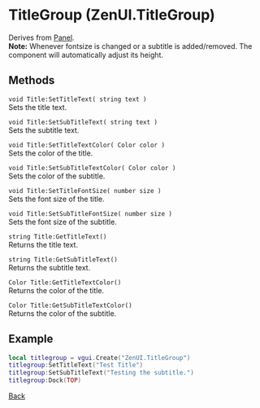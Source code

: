 # TitleGroup (ZenUI.TitleGroup)
Derives from [Panel](https://wiki.facepunch.com/gmod/Panel).  
**Note:** Whenever fontsize is changed or a subtitle is added/removed. The component will automatically adjust its height.

## Methods
`void Title:SetTitleText( string text )`  
Sets the title text.

`void Title:SetSubTitleText( string text )`  
Sets the subtitle text.

`void Title:SetTitleTextColor( Color color )`  
Sets the color of the title.

`void Title:SetSubTitleTextColor( Color color )`  
Sets the color of the subtitle.

`void Title:SetTitleFontSize( number size )`  
Sets the font size of the title.

`void Title:SetSubTitleFontSize( number size )`  
Sets the font size of the subtitle.

`string Title:GetTitleText()`  
Returns the title text.

`string Title:GetSubTitleText()`  
Returns the subtitle text.

`Color Title:GetTitleTextColor()`  
Returns the color of the title.

`Color Title:GetSubTitleTextColor()`  
Returns the color of the subtitle.

## Example
```lua
local titlegroup = vgui.Create("ZenUI.TitleGroup")
titlegroup:SetTitleText("Test Title")
titlegroup:SetSubTitleText("Testing the subtitle.")
titlegroup:Dock(TOP)
```
[Back](../main.md)